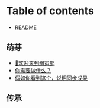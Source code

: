 # Table of contents

* [README](README.md)

## 萌芽

* [🚀欢迎来到组策部](萌芽/欢迎来到组策部.md)
* [你需要做什么？]()
* [假如你看到这个，说明同步成果]()

## 传承
